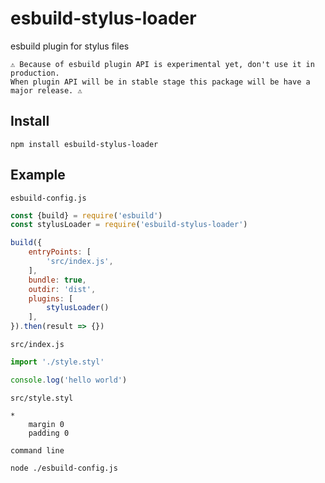 # esbuild-stylus-loader
esbuild plugin for stylus files

```
⚠️ Because of esbuild plugin API is experimental yet, don't use it in production.
When plugin API will be in stable stage this package will be have a major release. ⚠️
```

## Install
```
npm install esbuild-stylus-loader
```

## Example

`esbuild-config.js`
```js
const {build} = require('esbuild')
const stylusLoader = require('esbuild-stylus-loader')

build({
    entryPoints: [
        'src/index.js',
    ],
    bundle: true,
    outdir: 'dist',
    plugins: [
        stylusLoader()
    ],
}).then(result => {})
```

`src/index.js`
```js
import './style.styl'

console.log('hello world')
```

`src/style.styl`
```styl
*
    margin 0
    padding 0
```

`command line`
```sh
node ./esbuild-config.js
```
